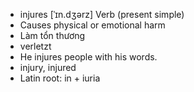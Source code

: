 - injures	[ˈɪn.dʒərz]	Verb (present simple)
- Causes physical or emotional harm
- Làm tổn thương
- verletzt
- He injures people with his words.
- injury, injured
- Latin root: in + iuria